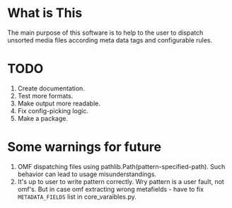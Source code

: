 What is This
============

The main purpose of this software is to help to the user to dispatch unsorted
media files according meta data tags and configurable rules.


TODO
============
1. Create documentation.
2. Test more formats.
3. Make output more readable.
4. Fix config-picking logic.
5. Make a package.

Some warnings for future
============
1. OMF dispatching files using pathlib.Path(pattern-specified-path). Such behavior can lead to usage misunderstandings.
2. It's up to user to write pattern correctly. Wry pattern is a user fault, not omf's. But in case omf extracting wrong metafields - have to fix `METADATA_FIELDS` list in core_varaibles.py.
